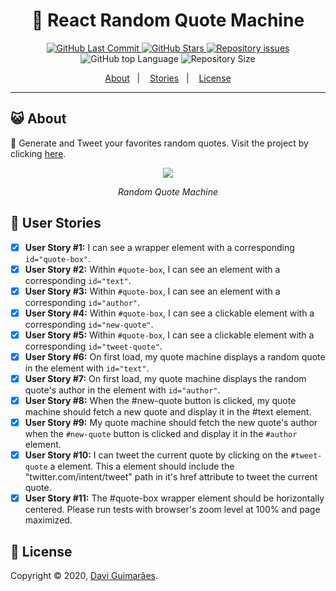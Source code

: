 <h1 align="center">
  📖 React Random Quote Machine
  <br>
</h1>

<p align="center">
  <a href="https://github.com/Davigl/random-quote-machine/commits/master">
    <img alt="GitHub Last Commit" src="https://img.shields.io/github/last-commit/Davigl/random-quote-machine?style=flat-square&color=ff69b4">
  </a>
  
  <a href="https://github.com/Davigl/random-quote-machine/stargazers">
    <img alt="GitHub Stars" src="https://img.shields.io/github/stars/Davigl/random-quote-machine?style=flat-square&color=9cf">
  </a>

  <a href="https://github.com/Davigl/random-quote-machine/issues">
    <img alt="Repository issues" src="https://img.shields.io/github/issues/Davigl/random-quote-machine?style=flat-square&color=yellow">
  </a>
  
  <img alt="GitHub top Language" src="https://img.shields.io/github/languages/top/davigl/random-quote-machine.svg?style=flat-square">

  <img alt="Repository Size" src="https://img.shields.io/github/repo-size/Davigl/random-quote-machine?style=flat-square&color=blueviolet">
</p>

<p align="center">
  <a href="#smiley_cat-about">About</a>&nbsp;&nbsp;&nbsp;|&nbsp;&nbsp;&nbsp;
  <a href="#woman-user-stories">Stories</a>&nbsp;&nbsp;&nbsp;|&nbsp;&nbsp;&nbsp;
  <a href="#memo-license">License</a>
</p>

***

## :smiley_cat: About

🔮 Generate and Tweet your favorites random quotes. Visit the project by clicking [here](https://eudavi-random-quote.netlify.com/).

<div align="center">

![](https://i.imgur.com/VkNJtkk.gif)

*Random Quote Machine*

</div>

## :woman: User Stories

- [x] <strong>User Story #1:</strong> I can see a wrapper element with a corresponding <code>id="quote-box"</code>.
- [x] <strong>User Story #2:</strong> Within <code>#quote-box</code>, I can see an element with a corresponding <code>id="text"</code>.
- [x] <strong>User Story #3:</strong> Within <code>#quote-box</code>, I can see an element with a corresponding <code>id="author"</code>.
- [x] <strong>User Story #4:</strong> Within <code>#quote-box</code>, I can see a clickable element with a corresponding <code>id="new-quote"</code>.
- [x] <strong>User Story #5:</strong> Within <code>#quote-box</code>, I can see a clickable element with a corresponding <code>id="tweet-quote"</code>.
- [x] <strong>User Story #6:</strong> On first load, my quote machine displays a random quote in the element with <code>id="text"</code>.
- [x] <strong>User Story #7:</strong> On first load, my quote machine displays the random quote's author in the element with <code>id="author"</code>.
- [x] <strong>User Story #8:</strong> When the #new-quote button is clicked, my quote machine should fetch a new quote and display it in the #text element.
- [x] <strong>User Story #9:</strong> My quote machine should fetch the new quote's author when the <code>#new-quote</code> button is clicked and display it in the <code>#author</code> element.
- [x] <strong>User Story #10:</strong> I can tweet the current quote by clicking on the <code>#tweet-quote</code> a element. This a element should include the "twitter.com/intent/tweet" path in it's href attribute to tweet the current quote.
- [x] <strong>User Story #11:</strong> The #quote-box wrapper element should be horizontally centered. Please run tests with browser's zoom level at 100% and page maximized.

## :memo: License

Copyright © 2020, [Davi Guimarães](https://github.com/davigl).
